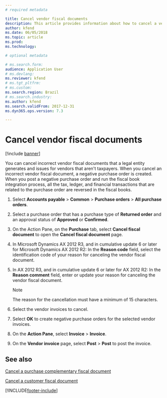 ```yaml
---
# required metadata

title: Cancel vendor fiscal documents
description: This article provides information about how to cancel a vendor fiscal document for Brazil.
author: kfend
ms.date: 06/05/2018
ms.topic: article
ms.prod: 
ms.technology:

# optional metadata

# ms.search.form:  
audience: Application User
# ms.devlang: 
ms.reviewer: kfend
# ms.tgt_pltfrm: 
# ms.custom: 
ms.search.region: Brazil
# ms.search.industry: 
ms.author: kfend
ms.search.validFrom: 2017-12-31
ms.dyn365.ops.version: 7.3

---
```


# Cancel vendor fiscal documents
[!include [banner](../includes/banner.md)]

You can cancel incorrect vendor fiscal documents that a legal entity generates and issues for vendors that aren't taxpayers. When you cancel an incorrect vendor fiscal document, a negative purchase order is created. When you post a negative purchase order and run the fiscal book integration process, all the tax, ledger, and financial transactions that are related to the purchase order are reversed in the fiscal books.

1. Select **Accounts payable** \> **Common** \> **Purchase orders** \> **All purchase orders**.
2. Select a purchase order that has a purchase type of **Returned order** and an approval status of **Approved** or **Confirmed**.
3. On the Action Pane, on the **Purchase** tab, select **Cancel fiscal document** to open the **Cancel fiscal document** page.
4. In Microsoft Dynamics AX 2012 R3, and in cumulative update 6 or later for Microsoft Dynamics AX 2012 R2: In the **Reason code** field, select the identification code of your reason for canceling the vendor fiscal document.
5. In AX 2012 R3, and in cumulative update 6 or later for AX 2012 R2: In the **Reason comment** field, enter or update your reason for canceling the vendor fiscal document.

    > [!NOTE]
    > The reason for the cancellation must have a minimum of 15 characters.

6. Select the vendor invoices to cancel.
7. Select **OK** to create negative purchase orders for the selected vendor invoices.
8. On the **Action Pane**, select **Invoice** \> **Invoice**.
9. On the **Vendor invoice** page, select **Post** \> **Post** to post the invoice.

## See also

[Cancel a purchase complementary fiscal document](/dynamicsax-2012/appuser-itpro/bra-cancel-a-purchase-complementary-fiscal-document)

[Cancel a customer fiscal document](/dynamicsax-2012/appuser-itpro/bra-cancel-a-customer-fiscal-document)


[!INCLUDE[footer-include](../../includes/footer-banner.md)]
